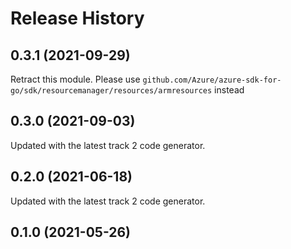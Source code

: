 # Release History

## 0.3.1 (2021-09-29)
Retract this module. Please use `github.com/Azure/azure-sdk-for-go/sdk/resourcemanager/resources/armresources` instead

## 0.3.0 (2021-09-03)
Updated with the latest track 2 code generator.

## 0.2.0 (2021-06-18)
Updated with the latest track 2 code generator.

## 0.1.0 (2021-05-26)
